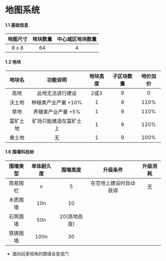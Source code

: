 # 地图系统

#### 1.1 基础信息

| 地图尺寸 | 地块数量 | 中心城区地块数量 |
| :------: | :------: | :--: |
|  8 x 8   |    64    | 4 |



#### 1.2 地块

|  地块名  |        功能说明        | 地块高度 | 子区块数量 | 地价加价 |
| :------: | :--------------------: | :------: | :--------: | :------: |
|   高地   |    此地无法进行建设    |   2或3   |     9      |    0     |
|  沃土地  |  种植类产业产量 +10%   |    1     |     9      |   110%   |
|   草地   |   养殖类产业产量 +5%   |    1     |     9      |   110%   |
| 富矿土地 | 矿场只能建造在富矿土上 |    1     |     9      |   120%   |
|  黄土地  |           无           |    1     |     9      |   100%   |



#### 1.6 围墙科技树

| 围墙类型 | 单体耐久度 |   围墙高度   |        升级条件        | 升级消耗 |
| :------: | :--------: | :----------: | :--------------------: | :------: |
| 简易围栏 |     n      |      5       | 在空地上建设时自动获得 |    无    |
| 木质围墙 |    10n     |      10      |                        |          |
| 石筑围墙 |    50n     | 20(高地高度) |                        |          |
| 铁铸围墙 |    100n    |      30      |                        |          |

- 面向玩家视角的围墙会变成门